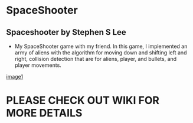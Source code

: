 # SpaceShooter
## Spaceshooter by Stephen S Lee
* My SpaceShooter game with my friend. In this game, I implemented 
  an army of aliens with the algorithm for moving down and shifting left and right,
  collision detection that are for aliens, player, and bullets, and player movements.

[image1](https://github.com/Mr-Perfection/SpaceShooter/blob/master/Screen%20Shot%202016-04-17%20at%203.58.13%20PM.png)

# PLEASE CHECK OUT WIKI FOR MORE DETAILS
